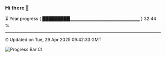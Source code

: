 ### Hi there 👋

⏳ Year progress { █████████▁▁▁▁▁▁▁▁▁▁▁▁▁▁▁▁▁▁▁▁▁ } 32.44 %

---

⏰ Updated on Tue, 29 Apr 2025 09:42:33 GMT

![Progress Bar CI](https://github.com/IshwaranRudhara/GIT-ACTION/workflows/Progress%20Bar%20CI/badge.svg)
